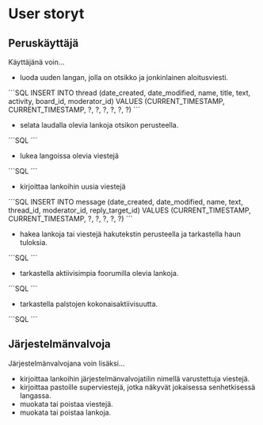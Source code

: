 # User storyt

## Peruskäyttäjä
Käyttäjänä voin...
- luoda uuden langan, jolla on otsikko ja jonkinlainen aloitusviesti.

´´´SQL
INSERT INTO thread (date_created, date_modified, name, title, text, activity, board_id, moderator_id) VALUES (CURRENT_TIMESTAMP, CURRENT_TIMESTAMP, ?, ?, ?, ?, ?, ?)
´´´

- selata laudalla olevia lankoja otsikon perusteella.

´´´SQL
´´´

- lukea langoissa olevia viestejä

´´´SQL
´´´

- kirjoittaa lankoihin uusia viestejä

´´´SQL
INSERT INTO message (date_created, date_modified, name, text, thread_id, moderator_id, reply_target_id) VALUES (CURRENT_TIMESTAMP, CURRENT_TIMESTAMP, ?, ?, ?, ?, ?)
´´´

- hakea lankoja tai viestejä hakutekstin perusteella ja tarkastella haun tuloksia.

´´´SQL
´´´

- tarkastella aktiivisimpia foorumilla olevia lankoja.

´´´SQL
´´´

- tarkastella palstojen kokonaisaktiivisuutta.

´´´SQL
´´´

## Järjestelmänvalvoja
Järjestelmänvalvojana voin lisäksi...
- kirjoittaa lankoihin järjestelmänvalvojatilin nimellä varustettuja viestejä.
- kirjoittaa pastoille superviestejä, jotka näkyvät jokaisessa senhetkisessä langassa.
- muokata tai poistaa viestejä.
- muokata tai poistaa lankoja.
